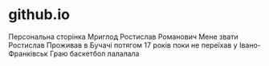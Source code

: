 # github.io
Персональна сторінка Мриглод Ростислав Романович
   Мене звати Ростислав
   Проживав в Бучачі потягом 17 років поки не переїхав у Івано-Франківськ
   Граю баскетбол
   лалалала

